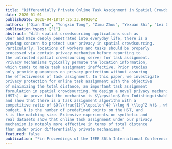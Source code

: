 ```yaml
---
title: "Differentially Private Online Task Assignment in Spatial Crowdsourcing: A Tree-based Approach"
date: 2020-01-01
publishDate: 2020-04-18T14:25:33.849204Z
authors: ["Qian Tao", "Yongxin Tong", "Zimu Zhou", "Yexuan Shi", "Lei Chen", "Ke Xu"]
publication_types: ["1"]
abstract: "With spatial crowdsourcing applications such as
Uber and Waze deeply penetrated into everyday life, there is a
growing concern to protect user privacy in spatial crowdsourcing.
Particularly, locations of workers and tasks should be properly
processed via certain privacy mechanism before reporting to
the untrusted spatial crowdsourcing server for task assignment.
Privacy mechanisms typically permute the location information,
which tends to make task assignment ineffective. Prior studies
only provide guarantees on privacy protection without assuring
the effectiveness of task assignment. In this paper, we investigate
privacy protection for online task assignment with the objective
of minimizing the total distance, an important task assignment
formulation in spatial crowdsourcing. We design a novel privacy mechanism based on Hierarchically Well-Separated Trees
(HSTs). We prove that the mechanism is $\\epsilon$-Geo-Indistinguishable
and show that there is a task assignment algorithm with a
competitive ratio of $O(\\frac{1}{\\epsilon^4} \\log N \\log^2 k)$ , where is the privacy
budget, N is the number of predefined points on the HST, and
k is the matching size. Extensive experiments on synthetic and
real datasets show that online task assignment under our privacy
mechanism is notably more effective in terms of total distance
than under prior differentially private mechanisms."
featured: false
publication: "*in Proceedings of the IEEE 36th International Conference on Data Engineering* **(ICDE'20)**"
---
```


